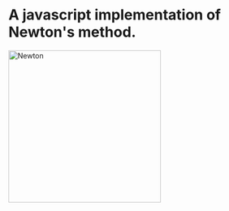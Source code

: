 # A javascript implementation of Newton's method.
<img src="https://scx2.b-cdn.net/gfx/news/2021/isaac-newton.jpg" alt="Newton" width="300" />

